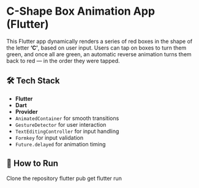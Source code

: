 # C-Shape Box Animation App (Flutter)

This Flutter app dynamically renders a series of red boxes in the shape of the letter **‘C’**, based on user input. Users can tap on boxes to turn them green, and once all are green, an automatic reverse animation turns them back to red — in the order they were tapped.


## 🛠️ Tech Stack

- **Flutter**
- **Dart**
- **Provider**
- `AnimatedContainer` for smooth transitions
- `GestureDetector` for user interaction
- `TextEditingController` for input handling
- `Formkey` for input validation
- `Future.delayed` for animation timing

## 🧪 How to Run

Clone the repository
flutter pub get
flutter run
